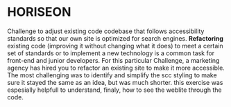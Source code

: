 # HORISEON
  Challenge to adjust existing code codebase that follows accessibility standards
so that our own site is optimized for search engines.
  **Refactoring** existing code (improving it without changing what it does)
to meet a certain set of standards or to implement a new technology is a common
task for front-end and junior developers. For this particular Challenge, a marketing 
agency has hired you to refactor an existing site to make it more accessible.
  The most challenging was to identify and simplify the scc styling to make sure
it stayed the same as an idea, but was much shorter.
  this exercise was espesially helpfull to understand, finaly, how to see the weblite
through the code.
